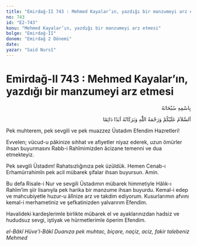 ```yaml
---
title: "Emirdağ-II 743 : Mehmed Kayalar’ın, yazdığı bir manzumeyi arz etmesi"
no: 743
id: "E2-743"
konu: "Mehmed Kayalar’ın, yazdığı bir manzumeyi arz etmesi"
bolge: "Emirdağ-II"
donem: "Emirdağ 2 Dönemi"
date: 
yazar: "Said Nursî"
---
```


# Emirdağ-II 743 : Mehmed Kayalar’ın, yazdığı bir manzumeyi arz etmesi

<p class="arabic" dir="rtl" title="Meal: “Her türlü noksan sıfatlardan yüce olan Allah’ın adıyla.”">بِاسْمِهِ سُبْحَانَهُ</p>

<p class="arabic" dir="rtl" title="Meal: “Allah’ın selâmı, rahmeti ve bereketleri, ebedî ve dâimî olarak üzerinize olsun.”">اَلسَّلاَمُ عَلَيْكُمْ وَرَحْمَةُ اللّٰهِ وَبَرَكَاتُهُ اَبَدًا دَائِمًا</p>

Pek muhterem, pek sevgili ve pek muazzez Üstadım Efendim Hazretleri!

Evvelen; vücud-u pâkinize sıhhat ve afiyetler niyaz ederek, uzun ömürler ihsan buyurmasını Rabb-i Rahîmimizden âcizane temenni ve dua etmekteyiz.

Pek sevgili Üstadım! Rahatsızlığınıza pek üzüldük. Hemen Cenab-ı Erhamürrahimîn pek acil mübarek şifalar ihsan buyursun. Amin.

Bu defa Risale-i Nur ve sevgili Üstadımın mübarek himmetiyle Hâlık-ı Rahîm’im şiir lisanıyla pek harika bir manzume ihsan buyurdu. Kemal-i edep ve mahcubiyetle huzur-u âlînize arz ve takdim ediyorum. Kusurlarımın afvını kemal-i merhametiniz ve şefkatinizden yalvarırım Efendim.

Havalideki kardeşlerimle birlikte mübarek el ve ayaklarınızdan hadsiz ve hududsuz sevgi, iştiyak ve hürmetlerimle öperim Efendim.

*el-Bâkî Hüve’l-Bâkî*
*Duanıza pek muhtac, biçare, naçiz, aciz, fakir talebeniz*
*Mehmed*
